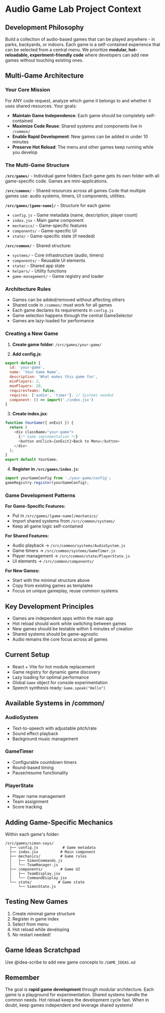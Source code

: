 # Audio Game Lab Project Context

## Development Philosophy
Build a collection of audio-based games that can be played anywhere - in parks, backyards, or indoors. Each game is a self-contained experience that can be selected from a central menu. We prioritize **modular, hot-reloadable, experiment-friendly code** where developers can add new games without touching existing ones.

## Multi-Game Architecture

### Your Core Mission
For ANY code request, analyze which game it belongs to and whether it uses shared resources. Your goals:
- **Maintain Game Independence**: Each game should be completely self-contained
- **Maximize Code Reuse**: Shared systems and components live in `/common/`
- **Enable Rapid Development**: New games can be added in under 10 minutes
- **Preserve Hot Reload**: The menu and other games keep running while you develop

### The Multi-Game Structure

**`/src/games/`** - Individual game folders
Each game gets its own folder with all game-specific code. Games are mini-applications.

**`/src/common/`** - Shared resources across all games
Code that multiple games use: audio systems, timers, UI components, utilities.

**`/src/games/[game-name]/`** - Structure for each game:
- `config.js` - Game metadata (name, description, player count)
- `index.jsx` - Main game component
- `mechanics/` - Game-specific features
- `components/` - Game-specific UI
- `state/` - Game-specific state (if needed)

**`/src/common/`** - Shared structure:
- `systems/` - Core infrastructure (audio, timers)
- `components/` - Reusable UI elements
- `state/` - Shared app state
- `helpers/` - Utility functions
- `game-management/` - Game registry and loader

### Architecture Rules
- Games can be added/removed without affecting others
- Shared code in `/common/` must work for all games
- Each game declares its requirements in `config.js`
- Game selection happens through the central GameSelector
- Games are lazy-loaded for performance

### Creating a New Game

1. **Create game folder**: `/src/games/your-game/`

2. **Add config.js**:
```javascript
export default {
  id: 'your-game',
  name: 'Your Game Name',
  description: 'What makes this game fun',
  minPlayers: 2,
  maxPlayers: 20,
  requiresTeams: false,
  requires: ['audio', 'timer'], // Systems needed
  component: () => import('./index.jsx')
}
```

3. **Create index.jsx**:
```javascript
function YourGame({ onExit }) {
  return (
    <div className="your-game">
      {/* Game implementation */}
      <button onClick={onExit}>Back to Menu</button>
    </div>
  );
}
export default YourGame;
```

4. **Register in `/src/games/index.js`**:
```javascript
import yourGameConfig from './your-game/config';
gameRegistry.register(yourGameConfig);
```

### Game Development Patterns

**For Game-Specific Features:**
- Put in `/src/games/[game-name]/mechanics/`
- Import shared systems from `/src/common/systems/`
- Keep all game logic self-contained

**For Shared Features:**
- Audio playback → `/src/common/systems/AudioSystem.js`
- Game timers → `/src/common/systems/GameTimer.js`
- Player management → `/src/common/state/PlayerState.js`
- UI elements → `/src/common/components/`

**For New Games:**
- Start with the minimal structure above
- Copy from existing games as templates
- Focus on unique gameplay, reuse common systems


## Key Development Principles
- Games are independent apps within the main app
- Hot reload should work while switching between games
- New games should be testable within 5 minutes of creation
- Shared systems should be game-agnostic
- Audio remains the core focus across all games

## Current Setup
- React + Vite for hot module replacement
- Game registry for dynamic game discovery
- Lazy loading for optimal performance
- Global `Game` object for console experimentation
- Speech synthesis ready: `Game.speak("Hello")`


## Available Systems in /common/

### AudioSystem
- Text-to-speech with adjustable pitch/rate
- Sound effect playback
- Background music management

### GameTimer
- Configurable countdown timers
- Round-based timing
- Pause/resume functionality

### PlayerState
- Player name management
- Team assignment
- Score tracking

## Adding Game-Specific Mechanics

Within each game's folder:
```
/src/games/simon-says/
  ├── config.js           # Game metadata
  ├── index.jsx          # Main component
  ├── mechanics/         # Game rules
  │   ├── SimonCommands.js
  │   └── TeamManager.js
  ├── components/        # Game UI
  │   ├── TeamDisplay.jsx
  │   └── CommandDisplay.jsx
  └── state/            # Game state
      └── SimonState.js
```

## Testing New Games

1. Create minimal game structure
2. Register in game index
3. Select from menu
4. Hot reload while developing
5. No restart needed!

## Game Ideas Scratchpad
Use @idea-scribe to add new game concepts to `/GAME_IDEAS.md`


## Remember
The goal is **rapid game development** through modular architecture. Each game is a playground for experimentation. Shared systems handle the common needs. Hot reload keeps the development cycle fast. When in doubt, keep games independent and leverage shared systems!